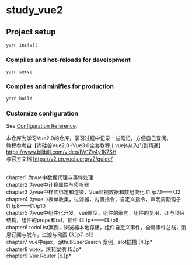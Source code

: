 # study_vue2

## Project setup
```
yarn install
```

### Compiles and hot-reloads for development
```
yarn serve
```

### Compiles and minifies for production
```
yarn build
```

### Customize configuration
See [Configuration Reference](https://cli.vuejs.org/config/).

本仓库为学习Vue2.0的仓库，学习过程中记录一些笔记，方便自己查阅。
<br/>
教程参考自【尚硅谷Vue2.0+Vue3.0全套教程丨vuejs从入门到精通】 https://www.bilibili.com/video/BV1Zy4y1K7SH <br/>
与官方文档 https://v2.cn.vuejs.org/v2/guide/

<br/>
chapter1 为vue中数据代理与事件处理 <br>
chapter2 为vue中计算属性与侦听器 <br>
chapter3 为vue中样式绑定和渲染，Vue监视数据和数组变化 (1.)p7.1——7.12 <br>
chapter4 为vue中表单收集，过滤器，内置指令，自定义指令，声明周期钩子 (1.)p8——(1.)p10 <br>
chapter5 为vue中组件化开发，vue原型，组件的嵌套，组件的复用，cli与项目结构，组件的props和ref，插件 (2.)p*——(3.)p6 <br>
chapter6 todoList案例，浏览器本地存储，组件自定义事件，全局事件总线，消息订阅与发布，过渡与动画 (3.)p7-p12<br>
chapter7 vue中ajax，githubUserSearch 案例，slot插槽 (4.)p*<br>
chapter8 vuex，求和案例 (5.)p*<br>
chapter9 Vue Router (6.)p*<br>



